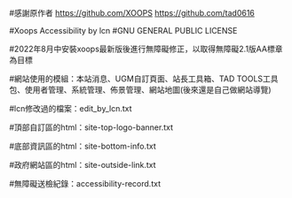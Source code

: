 #感謝原作者
https://github.com/XOOPS
https://github.com/tad0616

#Xoops Accessibility by lcn 
#GNU GENERAL PUBLIC LICENSE

#2022年8月中安裝xoops最新版後進行無障礙修正，以取得無障礙2.1版AA標章為目標

#網站使用的模組：本站消息、UGM自訂頁面、站長工具箱、TAD TOOLS工具包、使用者管理、系統管理、佈景管理、網站地圖(後來還是自己做網站導覽)

#lcn修改過的檔案：edit_by_lcn.txt

#頂部自訂區的html：site-top-logo-banner.txt

#底部資訊區的html：site-bottom-info.txt

#政府網站區的html：site-outside-link.txt

#無障礙送檢紀錄：accessibility-record.txt
